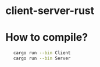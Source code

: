 # client-server-rust

# How to compile?
``` bash
   cargo run --bin Client
   cargo run --bin Server 
```